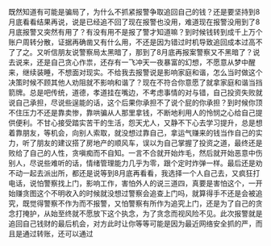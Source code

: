 
既然知道有可能是骗局了，为什么不抓紧报警争取追回自己的钱？还是要坚持到8月底看看结果再说，说是已经追不回了现在报警也没用，难道现在报警没用到了8月底报警又突然有用了？有没有用不是报了警才知道嘛？到时候钱转到成千上万个账户周转分散，证据再确凿又有什么用，不还是因为错过时机导致追回成本过高不了了之。又听信朋友说警察局太黑暗了，那到了8月底再报案警察又不黑暗了？说去说来，还是自己贪心作祟，还存有一飞冲天一夜暴富的幻想，不愿意从梦中醒来，继续装睡，不想面对现实。不给我去报警说是影响家庭和谐，怎么当时做这个决策时候不顾其他人劝阻就不影响和谐了？现在不符合你意愿了就拿家庭和谐当挡箭牌。总是吧传统，道德，孝道挂在嘴边，不考虑事情的对与错，自己投资失败就说自己承担，尽说些逞能的话，这个后果你承担不了说个屁的你承担？到时候你顶不住压力不还是靠卖惨，靠哄骗从人那里拿钱，不断地利用人的怜悯之心给自己提供便利。不甘心接受踏实苦干的生活，怨天尤人，又静不下心去学习提升，总是想着靠朋友，等机会，向别人索取，就没想过靠自己，拿运气赚来的钱当作自己的实力，听了朋友的建议搭了房地产的顺风车，误以为自己掌握了投资之道，最终还是败给了自己的人性，贪嗔痴而不自知。一言不合就开始炸毛，然后就开始恶意中伤别人，尽说些难听的话，情绪管理能力几乎为零，跟个定时炸弹一样。最后还是劝不动一起去派出所，都还是说等到8月底再看看，我选择一个人自己去，又疯狂打电话，说怕警察找上门，影响工作，害怕外人的说三道四，真要是害怕这个，一开始赚贪图这个不明收入的时候就没想过警察会追查上门吗，就算得手不还是会被追究，既觉得警察不作为而不报警，又怕警察有所作为追究上门，还是为了自己的贪念打掩护，从始至终就不愿放下这个执念，为了贪念而视风险不见。此次报警就是追回自己钱财的最后机会，对方此时让你等等可能是因为最近网络安全抓的严，而且是通过转账，还可以通过